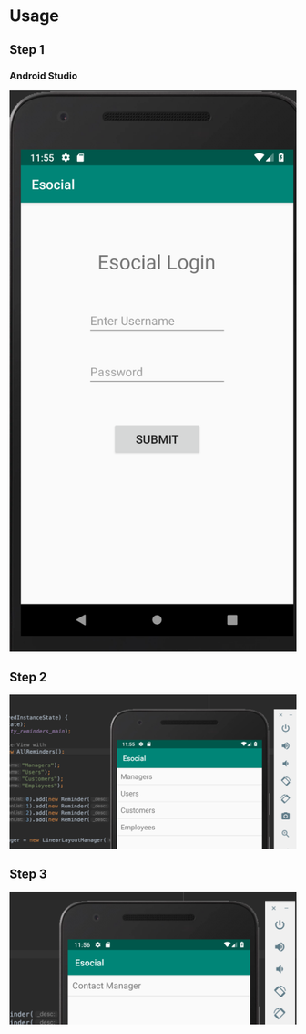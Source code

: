 # Usage

## Step 1

### Android Studio

![pic 1](./images/pic.png)


## Step 2


![pic 2](./images/pic1.png)

## Step 3

![pic 3](./images/pic2.png)
